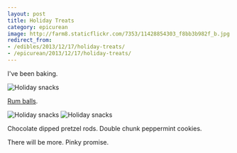 ```yaml
---
layout: post
title: Holiday Treats
category: epicurean
image: http://farm8.staticflickr.com/7353/11428854303_f8bb3b982f_b.jpg
redirect_from:
- /edibles/2013/12/17/holiday-treats/
- /epicurean/2013/12/17/holiday-treats/
---
```



I've been baking.

<div class="photos">
<img src="http://farm6.staticflickr.com/5479/11428851943_244cd7e0a4_b.jpg" class="pop-out" alt="Holiday snacks">
</div>

[Rum balls](http://www.marthastewart.com/351250/rum-balls).

<div class="photos">
<img src="http://farm6.staticflickr.com/5529/11428694835_2ed5d0a565_b.jpg" class="img-wide" alt="Holiday snacks"> <img src="http://farm4.staticflickr.com/3799/11428711694_492922d398_b.jpg" class="img-tall" alt="Holiday snacks">
</div>

Chocolate dipped pretzel rods. Double chunk peppermint cookies.

There will be more. Pinky promise.

